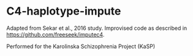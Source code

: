 # C4-haplotype-impute

Adapted from Sekar et al., 2016 study. Improvised code as described in https://github.com/freeseek/imputec4. 

Performed for the Karolinska Schizophrenia Project (KaSP)
